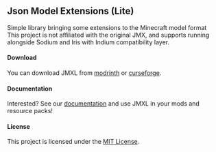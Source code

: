 ## Json Model Extensions (Lite)
Simple library bringing some extensions to the Minecraft model format  
This project is not affiliated with the original JMX, and supports running
alongside Sodium and Iris with Indium compatibility layer.

#### Download
You can download JMXL from [modrinth](https://modrinth.com/mod/jmxl) or [curseforge](https://www.curseforge.com/minecraft/mc-mods/jmxl).

#### Documentation
Interested? See our [documentation](https://github.com/magistermaks/mod-jmxl/wiki) and use JMXL in your mods and resource packs!

#### License
This project is licensed under the [MIT License](LICENSE).